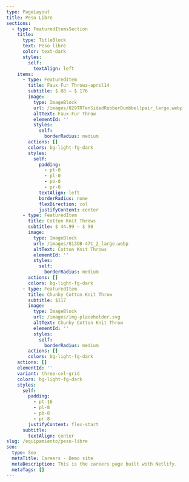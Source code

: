 ```yaml
---
type: PageLayout
title: Peso Libre
sections:
  - type: FeaturedItemsSection
    title:
      type: TitleBlock
      text: Peso libre
      color: text-dark
      styles:
        self:
          textAlign: left
    items:
      - type: FeaturedItem
        title: Faux Fur Throwz-april14
        subtitle: $ 88 – $ 176
        image:
          type: ImageBlock
          url: /images/829TRTenSidedRubberDumbbellpair_large.webp
          altText: Faux Fur Throw
          elementId: ''
          styles:
            self:
              borderRadius: medium
        actions: []
        colors: bg-light-fg-dark
        styles:
          self:
            padding:
              - pt-0
              - pl-0
              - pb-0
              - pr-0
            textAlign: left
            borderRadius: none
            flexDirection: col
            justifyContent: center
      - type: FeaturedItem
        title: Cotton Knit Throws
        subtitle: $ 44.99 – $ 90
        image:
          type: ImageBlock
          url: /images/813OB-47C_2_large.webp
          altText: Cotton Knit Throws
          elementId: ''
          styles:
            self:
              borderRadius: medium
        actions: []
        colors: bg-light-fg-dark
      - type: FeaturedItem
        title: Chunky Cotton Knit Throw
        subtitle: $117
        image:
          type: ImageBlock
          url: /images/img-placeholder.svg
          altText: Chunky Cotton Knit Throw
          elementId: ''
          styles:
            self:
              borderRadius: medium
        actions: []
        colors: bg-light-fg-dark
    actions: []
    elementId: ''
    variant: three-col-grid
    colors: bg-light-fg-dark
    styles:
      self:
        padding:
          - pt-16
          - pl-8
          - pb-8
          - pr-8
        justifyContent: flex-start
      subtitle:
        textAlign: center
slug: /equipamiento/peso-libre
seo:
  type: Seo
  metaTitle: Careers - Demo site
  metaDescription: This is the careers page built with Netlify.
  metaTags: []
---
```

